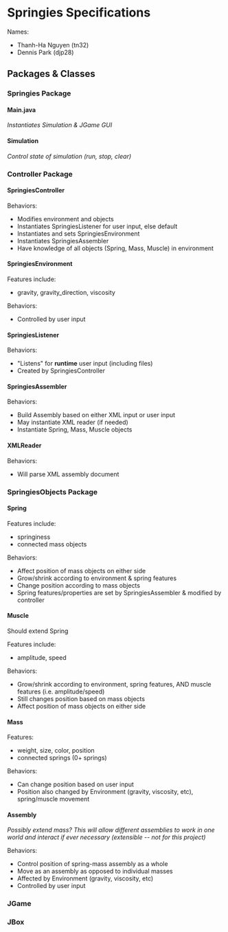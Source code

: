 Springies Specifications
=====

Names: 
* Thanh-Ha Nguyen (tn32)
* Dennis Park (djp28)

Packages & Classes
-----

### Springies Package

#### Main.java
*Instantiates Simulation & JGame GUI* 

#### Simulation 
*Control state of simulation (run, stop, clear)* 

### Controller Package

#### SpringiesController 
Behaviors:
* Modifies environment and objects
* Instantiates SpringiesListener for user input, else default
* Instantiates and sets SpringiesEnvironment
* Instantiates SpringiesAssembler 
* Have knowledge of all objects (Spring, Mass, Muscle) in environment

#### SpringiesEnvironment
Features include: 
* gravity, gravity_direction, viscosity    
  
Behaviors:  
* Controlled by user input      

#### SpringiesListener 
Behaviors:  
* "Listens" for __runtime__ user input (including files)
* Created by SpringiesController

#### SpringiesAssembler
Behaviors: 
* Build Assembly based on either XML input or user input
* May instantiate XML reader (if needed)
* Instantiate Spring, Mass, Muscle objects 

#### XMLReader 
Behaviors: 
* Will parse XML assembly document  

### SpringiesObjects Package

#### Spring    
Features include:     
* springiness    
* connected mass objects

Behaviors:  
* Affect position of mass objects on either side
* Grow/shrink according to environment & spring features
* Change position according to mass objects  
* Spring features/properties are set by SpringiesAssembler & modified 
by controller

#### Muscle
Should extend Spring     
      
Features include: 
* amplitude, speed    
           
Behaviors: 
* Grow/shrink according to environment, spring features, AND muscle 
features (i.e. amplitude/speed)
* Still changes position based on mass objects   
* Affect position of mass objects on either side

#### Mass
Features:   
* weight, size, color, position         
* connected springs (0+ springs)

Behaviors:  
* Can change position based on user input 
* Position also changed by Environment (gravity, viscosity, etc), spring/muscle
movement    

#### Assembly   
*Possibly extend mass? This will allow different assemblies to work 
in one world and interact if ever necessary (extensible -- not for 
this project)*   

Behaviors:        
* Control position of spring-mass assembly as a whole   
* Move as an assembly as opposed to individual masses  
* Affected by Environment (gravity, viscosity, etc)  
* Controlled by user input  
  
### JGame

### JBox
